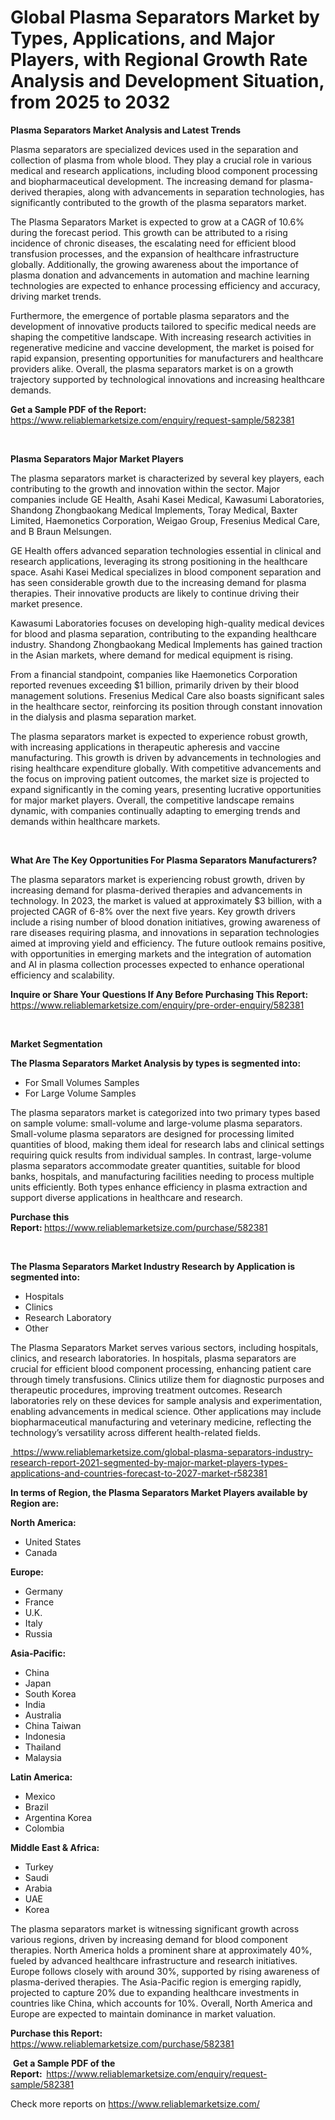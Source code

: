 <p><h1>Global Plasma Separators Market by Types, Applications, and Major Players, with Regional Growth Rate Analysis and Development Situation, from 2025 to 2032</h1></p><p><strong>Plasma Separators Market Analysis and Latest Trends</strong></p>
<p><p>Plasma separators are specialized devices used in the separation and collection of plasma from whole blood. They play a crucial role in various medical and research applications, including blood component processing and biopharmaceutical development. The increasing demand for plasma-derived therapies, along with advancements in separation technologies, has significantly contributed to the growth of the plasma separators market.</p><p>The Plasma Separators Market is expected to grow at a CAGR of 10.6% during the forecast period. This growth can be attributed to a rising incidence of chronic diseases, the escalating need for efficient blood transfusion processes, and the expansion of healthcare infrastructure globally. Additionally, the growing awareness about the importance of plasma donation and advancements in automation and machine learning technologies are expected to enhance processing efficiency and accuracy, driving market trends.</p><p>Furthermore, the emergence of portable plasma separators and the development of innovative products tailored to specific medical needs are shaping the competitive landscape. With increasing research activities in regenerative medicine and vaccine development, the market is poised for rapid expansion, presenting opportunities for manufacturers and healthcare providers alike. Overall, the plasma separators market is on a growth trajectory supported by technological innovations and increasing healthcare demands.</p></p>
<p><strong>Get a Sample PDF of the Report:&nbsp;</strong> <a href="https://www.reliablemarketsize.com/enquiry/request-sample/582381?utm_campaign=3096&utm_medium=2&utm_source=Github&utm_content=ia&utm_term=23032025&utm_id=plasma-separators">https://www.reliablemarketsize.com/enquiry/request-sample/582381</a></p>
<p>&nbsp;</p>
<p><strong>Plasma Separators Major Market Players</strong></p>
<p><p>The plasma separators market is characterized by several key players, each contributing to the growth and innovation within the sector. Major companies include GE Health, Asahi Kasei Medical, Kawasumi Laboratories, Shandong Zhongbaokang Medical Implements, Toray Medical, Baxter Limited, Haemonetics Corporation, Weigao Group, Fresenius Medical Care, and B Braun Melsungen.</p><p>GE Health offers advanced separation technologies essential in clinical and research applications, leveraging its strong positioning in the healthcare space. Asahi Kasei Medical specializes in blood component separation and has seen considerable growth due to the increasing demand for plasma therapies. Their innovative products are likely to continue driving their market presence. </p><p>Kawasumi Laboratories focuses on developing high-quality medical devices for blood and plasma separation, contributing to the expanding healthcare industry. Shandong Zhongbaokang Medical Implements has gained traction in the Asian markets, where demand for medical equipment is rising. </p><p>From a financial standpoint, companies like Haemonetics Corporation reported revenues exceeding $1 billion, primarily driven by their blood management solutions. Fresenius Medical Care also boasts significant sales in the healthcare sector, reinforcing its position through constant innovation in the dialysis and plasma separation market.</p><p>The plasma separators market is expected to experience robust growth, with increasing applications in therapeutic apheresis and vaccine manufacturing. This growth is driven by advancements in technologies and rising healthcare expenditure globally. With competitive advancements and the focus on improving patient outcomes, the market size is projected to expand significantly in the coming years, presenting lucrative opportunities for major market players. Overall, the competitive landscape remains dynamic, with companies continually adapting to emerging trends and demands within healthcare markets.</p></p>
<p>&nbsp;</p>
<p><strong>What Are The Key Opportunities For Plasma Separators Manufacturers?</strong></p>
<p><p>The plasma separators market is experiencing robust growth, driven by increasing demand for plasma-derived therapies and advancements in technology. In 2023, the market is valued at approximately $3 billion, with a projected CAGR of 6-8% over the next five years. Key growth drivers include a rising number of blood donation initiatives, growing awareness of rare diseases requiring plasma, and innovations in separation technologies aimed at improving yield and efficiency. The future outlook remains positive, with opportunities in emerging markets and the integration of automation and AI in plasma collection processes expected to enhance operational efficiency and scalability.</p></p>
<p><strong>Inquire or Share Your Questions If Any Before Purchasing This Report:</strong> <a href="https://www.reliablemarketsize.com/enquiry/pre-order-enquiry/582381?utm_campaign=3096&utm_medium=2&utm_source=Github&utm_content=ia&utm_term=23032025&utm_id=plasma-separators">https://www.reliablemarketsize.com/enquiry/pre-order-enquiry/582381</a></p>
<p>&nbsp;</p>
<p><strong>Market Segmentation</strong></p>
<p><strong>The Plasma Separators Market Analysis by types is segmented into:</strong></p>
<p><ul><li>For Small Volumes Samples</li><li>For Large Volume Samples</li></ul></p>
<p><p>The plasma separators market is categorized into two primary types based on sample volume: small-volume and large-volume plasma separators. Small-volume plasma separators are designed for processing limited quantities of blood, making them ideal for research labs and clinical settings requiring quick results from individual samples. In contrast, large-volume plasma separators accommodate greater quantities, suitable for blood banks, hospitals, and manufacturing facilities needing to process multiple units efficiently. Both types enhance efficiency in plasma extraction and support diverse applications in healthcare and research.</p></p>
<p><strong>Purchase this Report:&nbsp;</strong><a href="https://www.reliablemarketsize.com/purchase/582381?utm_campaign=3096&utm_medium=2&utm_source=Github&utm_content=ia&utm_term=23032025&utm_id=plasma-separators">https://www.reliablemarketsize.com/purchase/582381</a></p>
<p>&nbsp;</p>
<p><strong>The Plasma Separators Market Industry Research by Application is segmented into:</strong></p>
<p><ul><li>Hospitals</li><li>Clinics</li><li>Research Laboratory</li><li>Other</li></ul></p>
<p><p>The Plasma Separators Market serves various sectors, including hospitals, clinics, and research laboratories. In hospitals, plasma separators are crucial for efficient blood component processing, enhancing patient care through timely transfusions. Clinics utilize them for diagnostic purposes and therapeutic procedures, improving treatment outcomes. Research laboratories rely on these devices for sample analysis and experimentation, enabling advancements in medical science. Other applications may include biopharmaceutical manufacturing and veterinary medicine, reflecting the technology’s versatility across different health-related fields.</p></p>
<p><a href="https://www.reliablemarketsize.com/global-plasma-separators-industry-research-report-2021-segmented-by-major-market-players-types-applications-and-countries-forecast-to-2027-market-r582381?utm_campaign=3096&utm_medium=2&utm_source=Github&utm_content=ia&utm_term=23032025&utm_id=plasma-separators">&nbsp;https://www.reliablemarketsize.com/global-plasma-separators-industry-research-report-2021-segmented-by-major-market-players-types-applications-and-countries-forecast-to-2027-market-r582381</a></p>
<p><strong>In terms of Region, the Plasma Separators Market Players available by Region are:</strong></p>
<p>
    <p> <strong> North America: </strong>
        <ul>
            <li>United States</li>
            <li>Canada</li>
        </ul>
        </p> 
    <p> <strong> Europe: </strong>
        <ul>
            <li>Germany</li>
            <li>France</li>
            <li>U.K.</li>
            <li>Italy</li>
            <li>Russia</li>
        </ul>
        </p> 
    <p> <strong> Asia-Pacific: </strong>
        <ul>
            <li>China</li>
            <li>Japan</li>
            <li>South Korea</li>
            <li>India</li>
            <li>Australia</li>
            <li>China Taiwan</li>
            <li>Indonesia</li>
            <li>Thailand</li>
            <li>Malaysia</li>
        </ul>
        </p> 
    <p> <strong> Latin America: </strong>
        <ul>
            <li>Mexico</li>
            <li>Brazil</li>
            <li>Argentina Korea</li>
            <li>Colombia</li>
        </ul>
        </p> 
    <p> <strong> Middle East & Africa: </strong>
        <ul>
            <li>Turkey</li>
            <li>Saudi</li>
            <li>Arabia</li>
            <li>UAE</li>
            <li>Korea</li>
        </ul>
    </p>
    </p>
<p><p>The plasma separators market is witnessing significant growth across various regions, driven by increasing demand for blood component therapies. North America holds a prominent share at approximately 40%, fueled by advanced healthcare infrastructure and research initiatives. Europe follows closely with around 30%, supported by rising awareness of plasma-derived therapies. The Asia-Pacific region is emerging rapidly, projected to capture 20% due to expanding healthcare investments in countries like China, which accounts for 10%. Overall, North America and Europe are expected to maintain dominance in market valuation.</p></p>
<p><strong>Purchase this Report: </strong><a href="https://www.reliablemarketsize.com/purchase/582381?utm_campaign=3096&utm_medium=2&utm_source=Github&utm_content=ia&utm_term=23032025&utm_id=plasma-separators">https://www.reliablemarketsize.com/purchase/582381</a></p>
<p>&nbsp;<strong>Get a Sample PDF of the Report:&nbsp;&nbsp;</strong><a href="https://www.reliablemarketsize.com/enquiry/request-sample/582381?utm_campaign=3096&utm_medium=2&utm_source=Github&utm_content=ia&utm_term=23032025&utm_id=plasma-separators">https://www.reliablemarketsize.com/enquiry/request-sample/582381</a></p>
<p><strong></strong></p>
<p>Check more reports on <a href="https://www.reliablemarketsize.com/?utm_campaign=3096&utm_medium=2&utm_source=Github&utm_content=ia&utm_term=23032025&utm_id=plasma-separators">https://www.reliablemarketsize.com/</a></p>